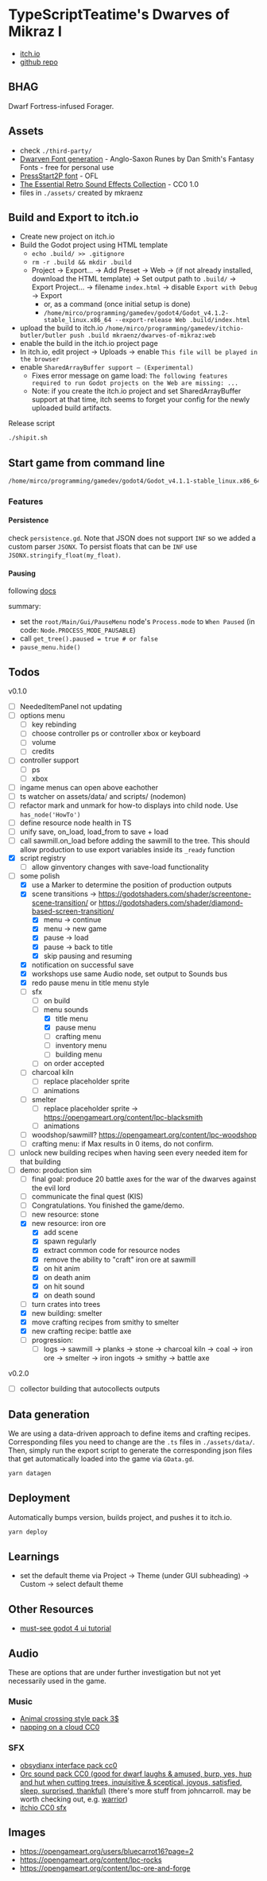 # TypeScriptTeatime's Dwarves of Mikraz I

- [itch.io](https://mkraenz.itch.io/dwarves-of-mikraz)
- [github repo](https://github.com/mkraenz/dwarves-of-mikraz-1)

## BHAG

Dwarf Fortress-infused Forager.

## Assets

- check `./third-party/`
- [Dwarven Font generation](https://www.fontspace.com/category/dwarven) - Anglo-Saxon Runes by Dan Smith's Fantasy Fonts - free for personal use
- [PressStart2P font](https://fonts.google.com/specimen/Press+Start+2P) - OFL
- [The Essential Retro Sound Effects Collection](https://opengameart.org/content/512-sound-effects-8-bit-style) - CC0 1.0
- files in `./assets/` created by mkraenz

## Build and Export to itch.io

- Create new project on itch.io
- Build the Godot project using HTML template
  - `echo .build/ >> .gitignore`
  - `rm -r .build && mkdir .build`
  - Project -> Export... -> Add Preset -> Web -> (if not already installed, download the HTML template) -> Set output path to `.build/` -> Export Project... -> filename `index.html` -> disable `Export with Debug` -> Export
    - or, as a command (once initial setup is done)
    - `/home/mirco/programming/gamedev/godot4/Godot_v4.1.2-stable_linux.x86_64 --export-release Web .build/index.html`
- upload the build to itch.io `/home/mirco/programming/gamedev/itchio-butler/butler push .build mkraenz/dwarves-of-mikraz:web`
- enable the build in the itch.io project page
- In itch.io, edit project -> Uploads -> enable `This file will be played in the browser`
- enable `SharedArrayBuffer support — (Experimental)`
  - Fixes error message on game load: `The following features required to run Godot projects on the Web are missing: ...`
  - Note: if you create the itch.io project and set SharedArrayBuffer support at that time, itch seems to forget your config for the newly uploaded build artifacts.

Release script

```sh
./shipit.sh
```

## Start game from command line

```sh
/home/mirco/programming/gamedev/godot4/Godot_v4.1.1-stable_linux.x86_64 .
```

### Features

#### Persistence

check `persistence.gd`. Note that JSON does not support `INF` so we added a custom parser `JSONX`. To persist floats that can be `INF` use `JSONX.stringify_float(my_float)`.

#### Pausing

following [docs](https://docs.godotengine.org/en/stable/tutorials/scripting/pausing_games.html)

summary:

- set the `root/Main/Gui/PauseMenu` node's `Process.mode` to `When Paused` (in code: `Node.PROCESS_MODE_PAUSABLE`)
- call `get_tree().paused = true # or false`
- `pause_menu.hide()`

## Todos

v0.1.0

- [ ] NeededItemPanel not updating
- [ ] options menu
  - [ ] key rebinding
  - [ ] choose controller ps or controller xbox or keyboard
  - [ ] volume
  - [ ] credits
- [ ] controller support
  - [ ] ps
  - [ ] xbox
- [ ] ingame menus can open above eachother
- [ ] ts watcher on assets/data/ and scripts/ (nodemon)
- [ ] refactor mark and unmark for how-to displays into child node. Use `has_node('HowTo')`
- [ ] define resource node health in TS
- [ ] unify save, on_load, load_from to save + load
- [ ] call sawmill.on_load before adding the sawmill to the tree. This should allow production to use export variables inside its `_ready` function
- [x] script registry
  - [ ] allow ginventory changes with save-load functionality
- [ ] some polish
  - [x] use a Marker to determine the position of production outputs
  - [x] scene transitions -> <https://godotshaders.com/shader/screentone-scene-transition/> or <https://godotshaders.com/shader/diamond-based-screen-transition/>
    - [x] menu -> continue
    - [x] menu -> new game
    - [x] pause -> load
    - [x] pause -> back to title
    - [x] skip pausing and resuming
  - [x] notification on successful save
  - [x] workshops use same Audio node, set output to Sounds bus
  - [x] redo pause menu in title menu style
  - [ ] sfx
    - [ ] on build
    - [ ] menu sounds
      - [x] title menu
      - [x] pause menu
      - [ ] crafting menu
      - [ ] inventory menu
      - [ ] building menu
    - [ ] on order accepted
  - [ ] charcoal kiln
    - [ ] replace placeholder sprite
    - [ ] animations
  - [ ] smelter
    - [ ] replace placeholder sprite -> <https://opengameart.org/content/lpc-blacksmith>
    - [ ] animations
  - [ ] woodshop/sawmill? <https://opengameart.org/content/lpc-woodshop>
  - [ ] crafting menu: if Max results in 0 items, do not confirm.
- [ ] unlock new building recipes when having seen every needed item for that building
- [ ] demo: production sim
  - [ ] final goal: produce 20 battle axes for the war of the dwarves against the evil lord
  - [ ] communicate the final quest (KIS)
  - [ ] Congratulations. You finished the game/demo.
  - [ ] new resource: stone
  - [x] new resource: iron ore
    - [x] add scene
    - [x] spawn regularly
    - [x] extract common code for resource nodes
    - [x] remove the ability to "craft" iron ore at sawmill
    - [x] on hit anim
    - [x] on death anim
    - [x] on hit sound
    - [x] on death sound
  - [ ] turn crates into trees
  - [x] new building: smelter
  - [x] move crafting recipes from smithy to smelter
  - [x] new crafting recipe: battle axe
  - [ ] progression:
    - [ ] logs -> sawmill -> planks -> stone -> charcoal kiln -> coal -> iron ore -> smelter -> iron ingots -> smithy -> battle axe

v0.2.0

- [ ] collector building that autocollects outputs

## Data generation

We are using a data-driven approach to define items and crafting recipes. Corresponding files you need to change are the `.ts` files in `./assets/data/`. Then, simply run the export script to generate the corresponding json files that get automatically loaded into the game via `GData.gd`.

```sh
yarn datagen
```

## Deployment

Automatically bumps version, builds project, and pushes it to itch.io.

```sh
yarn deploy
```

## Learnings

- set the default theme via Project -> Theme (under GUI subheading) -> Custom -> select default theme

## Other Resources

- [must-see godot 4 ui tutorial](https://www.youtube.com/watch?v=1_OFJLyqlXI)

## Audio

These are options that are under further investigation but not yet necessarily used in the game.

### Music

- [Animal crossing style pack 3$](https://alexcook.itch.io/relaxing-pack)
- [napping on a cloud CC0](https://opengameart.org/content/napping-on-a-cloud)

### SFX

- [obsydianx interface pack cc0](https://obsydianx.itch.io/interface-sfx-pack-1)
- [Orc sound pack CC0 (good for dwarf laughs & amused, burp, yes, hup and hut when cutting trees, inquisitive & sceptical, joyous, satisfied, sleep, surprised, thankful)](https://johncarroll.itch.io/orc-voice-pack) (there's more stuff from johncarroll. may be worth checking out, e.g. [warrior](https://johncarroll.itch.io/warrior-voice-pack))
- [itchio CC0 sfx](https://itch.io/game-assets/assets-cc0/tag-sound-effects)

## Images

- <https://opengameart.org/users/bluecarrot16?page=2>
- <https://opengameart.org/content/lpc-rocks>
- <https://opengameart.org/content/lpc-ore-and-forge>
